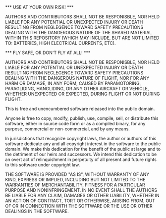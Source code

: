 *** USE AT YOUR OWN RISK! ***

AUTHORS AND CONTRIBUTORS SHALL NOT BE RESPONISBLE, NOR HELD LIABLE
FOR ANY POTENTIAL OR UNEXPECTED INJURY OR DEATH RESULTING FROM NEGLEGENCE 
TOWARD SAFETY PRECAUTIONS DEALING WITH THE DANGEROUS NATURE OF THE 
SHARED MATERIAL WITHIN THIS REPOSITORY (WHICH MAY INCLUDE, BUT ARE 
NOT LIMITED TO: BATTERIES, HIGH ELECTRICAL CURRENTS, ETC).


*** FLY SAFE, OR DON'T FLY AT ALL! ***

AUTHORS AND CONTRIBUTORS SHALL NOT BE RESPONISBLE, NOR HELD LIABLE
FOR ANY POTENTIAL OR UNEXPECTED INJURY OR DEATH RESULTING FROM NEGLEGENCE 
TOWARD SAFETY PRECAUTIONS DEALING WITH THE DANGEROUS NATURE OF FLIGHT, NOR 
FOR ANY HARM OR DAMAGE, IN ANY FORM,  CAUSED BY PARAMOTORING, PARAGLIDING, HANGLIDING, 
OR ANY OTHER AIRCRAFT OR VEHICLE, WHETHER UNEXPECTED OR EXPECTED,
DURING FLIGHT OR NOT DURING FLIGHT.

This is free and unencumbered software released into the public domain.

Anyone is free to copy, modify, publish, use, compile, sell, or
distribute this software, either in source code form or as a compiled
binary, for any purpose, commercial or non-commercial, and by any
means.

In jurisdictions that recognize copyright laws, the author or authors
of this software dedicate any and all copyright interest in the
software to the public domain. We make this dedication for the benefit
of the public at large and to the detriment of our heirs and
successors. We intend this dedication to be an overt act of
relinquishment in perpetuity of all present and future rights to this
software under copyright law.

THE SOFTWARE IS PROVIDED "AS IS", WITHOUT WARRANTY OF ANY KIND,
EXPRESS OR IMPLIED, INCLUDING BUT NOT LIMITED TO THE WARRANTIES OF
MERCHANTABILITY, FITNESS FOR A PARTICULAR PURPOSE AND NONINFRINGEMENT.
IN NO EVENT SHALL THE AUTHORS BE LIABLE FOR ANY CLAIM, DAMAGES OR
OTHER LIABILITY, WHETHER IN AN ACTION OF CONTRACT, TORT OR OTHERWISE,
ARISING FROM, OUT OF OR IN CONNECTION WITH THE SOFTWARE OR THE USE OR
OTHER DEALINGS IN THE SOFTWARE.
